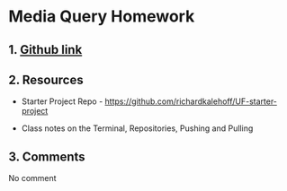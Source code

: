 # Media Query Homework

## 1. [Github link](https://github.com/astrelzoff/hw_mq_strelzoff_audrey.git)

## 2. Resources
* Starter Project Repo - https://github.com/richardkalehoff/UF-starter-project

* Class notes on the Terminal, Repositories, Pushing and Pulling

## 3. Comments
No comment
